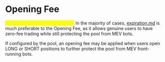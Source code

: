 # Opening Fee

<mark style="color:yellow;">Unrecommended Feature Notice:</mark> In the majority of cases, [expiration.md](expiration.md "mention") is much preferable to the Opening Fee, as it allows genuine users to have zero-fee trading while still protecting the pool from MEV bots.

If configured by the pool, an opening fee may be applied when users open LONG or SHORT positions to further protect the pool from MEV front-running bots.
